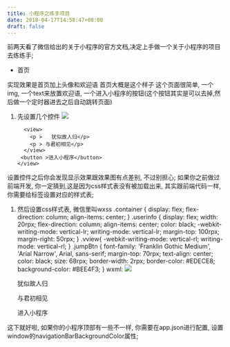 ```yaml
---
title: 小程序之练手项目
date: 2018-04-17T14:58:47+08:00 
draft: false
---
```


前两天看了微信给出的关于小程序的官方文档,决定上手做一个关于小程序的项目去练练手;

*   首页

实现效果是首页加上头像和欢迎语 首页大概是这个样子 这个页面很简单, 一个img, 一个text来放置欢迎语, 一个进入小程序的按钮(这个按钮其实是可以去掉,然后做一个定时器进去之后自动跳转页面)

1.  先设置几个控件 ![](../images/2.png)
    
    ```
      <view>
        <p >   犹似故人归</p>
        <p > 与君初相见</p>
      </view>
     <button >进入小程序</button>
    </view>
    ``` 

设置控件之后你会发现显示效果跟效果图有点差别, 不过别担心; 如果你之前做过前端开发, 你一定猜到,这是因为css样式表没有被加载出来, 其实跟前端代码一样, 你需要给标签设置对应的样式表;

1.  然后设置css样式表, 微信里叫wxss .container { display: flex; flex-direction: column; align-items: center; } .userinfo { display: flex; width: 20rpx; flex-direction: column; align-items: center; color: black; -webkit-writing-mode: vertical-lr; writing-mode: vertical-lr; margin-top: 100rpx; margin-right: 50rpx; } .vview{ -webkit-writing-mode: vertical-rl; writing-mode: vertical-rl; } .jumpBtn { font-family: 'Franklin Gothic Medium', 'Arial Narrow', Arial, sans-serif; margin-top: 70rpx; text-align: center; color: black; size: 68rpx; border-width: 2rpx; border-color: #EDECE8; background-color: #BEE4F3; } wxml:  ![](../images/2.png) 
    
    犹似故人归
    
    与君初相见
    
    进入小程序
    

这下就好啦, 如果你的小程序顶部有一些不一样, 你需要在app.json进行配置, 设置window的navigationBarBackgroundColor属性;
